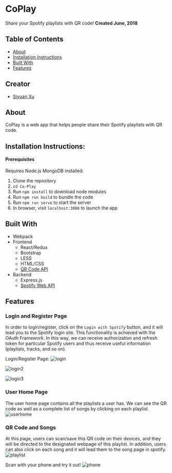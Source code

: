 # CoPlay
Share your Spotify playlists with QR code! 
**Created June, 2018**

## Table of Contents 
- [About](#about)
- [Installation Instructions](#installation-instructions)
- [Built With](#built-with)
- [Features](#features)

## Creator
- [Siyuan Xu](https://github.com/1009700427)

## About
CoPlay is a web app that helps people share their Spotify playlists with QR code. 

## Installation Instructions:
#### Prerequisites
Requires Node.js MongoDB installed.
1. Clone the repository
2. ```cd Co-Play```
3. Run ```npm install``` to download node modules
4. Run ```npm run build``` to bundle the code
5. Run ```npm run serve``` to start the server
6. In browser, visit ```localhost:3000``` to launch the app

## Built With 
- Webpack 
- Frontend 
  - React/Redux
  - Bootstrap 
  - LESS 
  - HTML/CSS
  - [QR Code API](http://goqr.me/api/doc/create-qr-code/)
- Backend
  - Express.js 
  - [Spotify Web API](https://developer.spotify.com/documentation/web-api/)

## Features 

### Login and Register Page 
In order to login/register, click on the ```Login with Spotify``` button, and it will lead you to the Spotify login site. This functionality is achieved with the OAuth Framework. In this way, we can receive authorization and refresh token for particular Spotify users and thus receive useful information (playlists, tracks, and so on). 

Login/Register Page: 
![login](https://user-images.githubusercontent.com/22974252/42426640-1fb39b90-835c-11e8-9ebf-6f6f1ee8bd63.png)

![login2](https://user-images.githubusercontent.com/22974252/42426726-d14efa3e-835c-11e8-924b-6ad360cac0c5.png)

![login3](https://user-images.githubusercontent.com/22974252/42426795-40dc0c70-835d-11e8-8677-945aa4e63c96.png)

### User Home Page
The user home page contains all the playlists a user has. We can see the QR code as well as a complete list of songs by clicking on each playlist. 
![userhome](https://user-images.githubusercontent.com/22974252/42426992-b4e1abf6-835e-11e8-856b-d1bfd5271bed.png)

### QR Code and Songs 
At this page, users can scan/save this QR code on their devices, and they will be directed to the designated webpage of this playlist. In addition, users can also click on each song and it will lead them to the song page in spotify. 
![playlist](https://user-images.githubusercontent.com/22974252/42427112-51d7bbee-835f-11e8-9824-5ea45d4183e9.png)

Scan with your phone and try it out! 
![phone](https://user-images.githubusercontent.com/22974252/42427380-d18bb22c-8360-11e8-9a02-30af3ebf74ba.jpeg)
